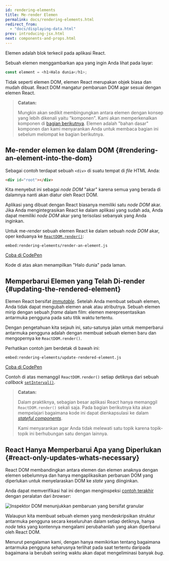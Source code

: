 ```yaml
---
id: rendering-elements
title: Me-render Elemen
permalink: docs/rendering-elements.html
redirect_from:
  - "docs/displaying-data.html"
prev: introducing-jsx.html
next: components-and-props.html
---
```


Elemen adalah blok terkecil pada aplikasi React.

Sebuah elemen menggambarkan apa yang ingin Anda lihat pada layar:

```js
const element = <h1>Halo dunia</h1>;
```

Tidak seperti elemen DOM, elemen React merupakan objek biasa dan mudah dibuat. React DOM mangatur pembaruan DOM agar sesuai dengan elemen React.

>**Catatan:**
>
>Mungkin akan sedikit membingungkan antara elemen dengan konsep yang lebih dikenali yaitu "komponen". Kami akan memperkenalkan komponen di [bagian berikutnya](/docs/components-and-props.html). Elemen adalah "bahan dasar" komponen dan kami menyarankan Anda untuk membaca bagian ini sebelum melompat ke bagian berikutnya.

## Me-render elemen ke dalam DOM {#rendering-an-element-into-the-dom}

Sebagai contoh terdapat sebuah `<div>` di suatu tempat di *file* HTML Anda:

```html
<div id="root"></div>
```

Kita menyebut ini sebagai *node DOM* "akar" karena semua yang berada di dalamnya nanti akan diatur oleh React DOM.

Aplikasi yang dibuat dengan React biasanya memiliki satu *node DOM* akar. Jika Anda mengintegrasikan React ke dalam aplikasi yang sudah ada, Anda dapat memiliki *node DOM* akar yang terisolasi sebanyak yang Anda inginkan.

Untuk me-*render* sebuah elemen React ke dalam sebuah *node DOM* akar, oper keduanya ke [`ReactDOM.render()`](/docs/react-dom.html#render):

`embed:rendering-elements/render-an-element.js`

[Coba di CodePen](codepen://rendering-elements/render-an-element)

Kode di atas akan menampilkan "Halo dunia" pada laman.

## Memperbarui Elemen yang Telah Di-render {#updating-the-rendered-element}

Elemen React bersifat [*immutable*](https://en.wikipedia.org/wiki/Immutable_object). Setelah Anda membuat sebuah elemen, Anda tidak dapat mengubah elemen anak atau atributnya. Sebuah elemen mirip dengan sebuah *frame* dalam film: elemen merepresentasikan antarmuka pengguna pada satu titik waktu tertentu.

Dengan pengetahuan kita sejauh ini, satu-satunya jalan untuk memperbarui antarmuka pengguna adalah dengan membuat sebuah elemen baru dan mengopernya ke `ReactDOM.render()`.

Perhatikan contoh jam berdetak di bawah ini:

`embed:rendering-elements/update-rendered-element.js`

[Coba di CodePen](codepen://rendering-elements/update-rendered-element)

Contoh di atas memanggil `ReactDOM.render()` setiap detiknya dari sebuah *callback* [`setInterval()`](https://developer.mozilla.org/en-US/docs/Web/API/WindowTimers/setInterval).

>**Catatan:**
>
>Dalam praktiknya, sebagian besar aplikasi React hanya memanggil `ReactDOM.render()` sekali saja. Pada bagian berikutnya kita akan mempelajari bagaimana kode ini dapat dienkapsulasi ke dalam [*stateful components*](/docs/state-and-lifecycle.html).
>
>Kami menyarankan agar Anda tidak melewati satu topik karena topik-topik ini berhubungan satu dengan lainnya.

## React Hanya Memperbarui Apa yang Diperlukan {#react-only-updates-whats-necessary}

React DOM membandingkan antara elemen dan elemen anaknya dengan elemen sebelumnya dan hanya mengaplikasikan perbaruan DOM yang diperlukan untuk menyelaraskan DOM ke *state* yang diinginkan.

Anda dapat memverifikasi hal ini dengan menginspeksi [contoh terakhir](codepen://rendering-elements/update-rendered-element) dengan peralatan dari *browser*:

![Inspektor DOM menunjukkan pembaruan yang bersifat *granular*](../images/docs/granular-dom-updates.gif)

Walaupun kita membuat sebuah elemen yang mendeskripsikan struktur antarmuka pengguna secara keseluruhan dalam setiap detiknya, hanya *node* teks yang kontennya mengalami perubahanlah yang akan diperbarui oleh React DOM.

Menurut pengalaman kami, dengan hanya memikirkan tentang bagaimana antarmuka pengguna seharusnya terlihat pada saat tertentu daripada bagaimana ia berubah seiring waktu akan dapat mengeliminasi banyak *bug*.
